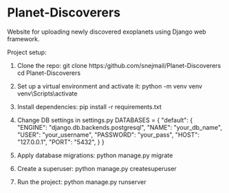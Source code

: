 # Planet-Discoverers
Website for uploading newly discovered exoplanets using Django web framework.

Project setup:
1. Clone the repo:
  git clone https:/github.com/snejmail/Planet-Discoverers
  cd Planet-Discoverers

3. Set up a virtual environment and activate it:
  python -m venv venv
  venv\Scripts\activate

5. Install dependencies:
  pip install -r requirements.txt

4. Change DB settings in settings.py
  DATABASES = {
      "default": {
          "ENGINE": "django.db.backends.postgresql",
          "NAME": "your_db_name",
          "USER": "your_username",
          "PASSWORD": "your_pass",
          "HOST": "127.0.0.1",
          "PORT": "5432",
      }
  }

5. Apply database migrations:
  python manage.py migrate

6. Create a superuser:
  python manage.py createsuperuser

7. Run the project:
  python manage.py runserver
